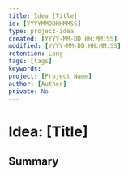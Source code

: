 ```yaml
---
title: Idea [Title]
id: [YYYYMMDDHHMMSS] 
type: project-idea
created: [YYYY-MM-DD HH:MM:SS] 
modified: [YYYY-MM-DD HH:MM:SS] 
retention: Long
tags: [tags]
keywords: 
project: [Project Name]
author: [Author]
private: No
---
```


# Idea: [Title]

## Summary



